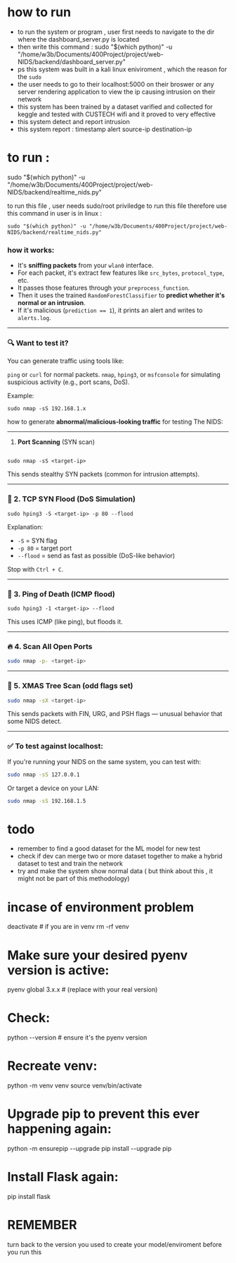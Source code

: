 # how to run 

- to run the system or program , user first needs to navigate to the dir where the dashboard_server.py is located 
- then write this command :  sudo "$(which python)" -u "/home/w3b/Documents/400Project/project/web-NIDS/backend/dashboard_server.py" 
- ps this system was built in a kali linux eniviroment , which the reason for the `sudo` 
- the user needs to go to their localhost:5000 on their broswer or any server rendering application to view the ip causing intrusion on their network 
- this system has been trained by a dataset varified and collected for keggle and tested with CUSTECH wifi and it proved to very effective 
- this system detect and report intrusion 
- this system report : timestamp  alert  source-ip  destination-ip


# to run : 
 
 sudo "$(which python)" -u "/home/w3b/Documents/400Project/project/web-NIDS/backend/realtime_nids.py" 
 
 to run this file , user needs sudo/root priviledge to run this file therefore use this command in user is in linux : 

 ```
 sudo "$(which python)" -u "/home/w3b/Documents/400Project/project/web-NIDS/backend/realtime_nids.py" 
 
 ````

### how it works:

* It's **sniffing packets** from your `wlan0` interface.
* For each packet, it's extract few features like `src_bytes`, `protocol_type`, etc.
* It passes those features through your `preprocess_function`.
* Then it uses the trained `RandomForestClassifier` to **predict whether it's normal or an intrusion**.
* If it's malicious (`prediction == 1`), it prints an alert and writes to `alerts.log`.

---


### 🔍 Want to test it?

You can generate traffic using tools like:

 `ping` or `curl` for normal packets.
 `nmap`, `hping3`, or `msfconsole` for simulating suspicious activity (e.g., port scans, DoS).

Example:

```
sudo nmap -sS 192.168.1.x

```

how to generate **abnormal/malicious-looking traffic** for testing The NIDS:


---
  1. **Port Scanning** (SYN scan)

```

sudo nmap -sS <target-ip>

```

This sends stealthy SYN packets (common for intrusion attempts).

---

### 🧨 2. **TCP SYN Flood (DoS Simulation)**

```
sudo hping3 -S <target-ip> -p 80 --flood
```

Explanation:

* `-S` = SYN flag
* `-p 80` = target port
* `--flood` = send as fast as possible (DoS-like behavior)

Stop with `Ctrl + C`.

---

### 🐍 3. **Ping of Death (ICMP flood)**

```
sudo hping3 -1 <target-ip> --flood
```

This uses ICMP (like ping), but floods it.

---

### 🔥 4. **Scan All Open Ports**

```bash
sudo nmap -p- <target-ip>
```

---

### 🦠 5. **XMAS Tree Scan (odd flags set)**

```bash
sudo nmap -sX <target-ip>
```

This sends packets with FIN, URG, and PSH flags — unusual behavior that some NIDS detect.

---

### ✅ To test against localhost:

If you're running your NIDS on the same system, you can test with:

```bash
sudo nmap -sS 127.0.0.1
```

Or target a device on your LAN:

```bash
sudo nmap -sS 192.168.1.5
```

# todo 
- remember to find a good dataset for the ML model for new test 
- check if dev can merge two or more dataset together to make a hybrid dataset to test and train the network
- try and make the system show normal data ( but think about this  , it might not be part of this methodology)

# incase of environment problem

deactivate  # if you are in venv
rm -rf venv

# Make sure your desired pyenv version is active:
pyenv global 3.x.x   # (replace with your real version)

# Check:
python --version  # ensure it's the pyenv version

# Recreate venv:
python -m venv venv
source venv/bin/activate

# Upgrade pip to prevent this ever happening again:
python -m ensurepip --upgrade
pip install --upgrade pip

# Install Flask again:
pip install flask


# REMEMBER 
turn back to the version you used to create your model/enviroment before you run this 